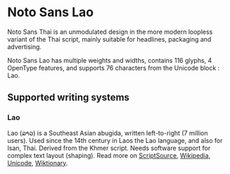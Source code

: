 
# Noto Sans Lao

Noto Sans Thai is an unmodulated design in the more modern loopless variant of the Thai script, mainly suitable for headlines, packaging and advertising. 

Noto Sans Lao has multiple weights and widths, contains 116 glyphs, 4 OpenType features, and supports 76 characters from the Unicode block : Lao.


## Supported writing systems


### Lao

Lao (ລາວ) is a Southeast Asian abugida, written left-to-right (7 million users). Used since the 14th century in Laos the Lao language, and also for Isan, Thai. Derived from the Khmer script. Needs software support for complex text layout (shaping). Read more on [ScriptSource](https://scriptsource.org/scr/Laoo), [Wikipedia](https://en.wikipedia.org/wiki/ISO_15924:Laoo), [Unicode](https://www.unicode.org/versions/Unicode13.0.0/ch16.pdf#G10988), [Wiktionary](https://en.wiktionary.org/wiki/Category:Lao_script).

